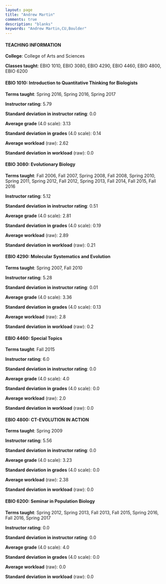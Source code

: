 ```yaml
---
layout: page
title: "Andrew Martin" 
comments: true
description: "blanks"
keywords: "Andrew Martin,CU,Boulder"
---
```

<head>
<script src="https://ajax.googleapis.com/ajax/libs/jquery/2.1.3/jquery.min.js"></script>
<script src="https://dl.dropboxusercontent.com/s/pc42nxpaw1ea4o9/highcharts.js?dl=0"></script>
<!-- <script src="../assets/js/highcharts.js"></script> -->
<style type="text/css">@font-face {
	font-family: "Bebas Neue";
	src: url(https://www.filehosting.org/file/details/544349/BebasNeue Regular.otf) format("opentype");
	}
	h1.Bebas { 
		font-family: "Bebas Neue", Verdana, Tahoma;
	}
</style>
</head>
	   
#### TEACHING INFORMATION

**College**: College of Arts and Sciences

**Classes taught**: EBIO 1010, EBIO 3080, EBIO 4290, EBIO 4460, EBIO 4800, EBIO 6200

#### EBIO 1010: Introduction to Quantitative Thinking for Biologists

**Terms taught**: Spring 2016, Spring 2016, Spring 2017

**Instructor rating**: 5.79

**Standard deviation in instructor rating**: 0.0

**Average grade** (4.0 scale): 3.13

**Standard deviation in grades** (4.0 scale): 0.14

**Average workload** (raw): 2.62

**Standard deviation in workload** (raw): 0.0

#### EBIO 3080: Evolutionary Biology

**Terms taught**: Fall 2006, Fall 2007, Spring 2008, Fall 2008, Spring 2010, Spring 2011, Spring 2012, Fall 2012, Spring 2013, Fall 2014, Fall 2015, Fall 2016

**Instructor rating**: 5.12

**Standard deviation in instructor rating**: 0.51

**Average grade** (4.0 scale): 2.81

**Standard deviation in grades** (4.0 scale): 0.19

**Average workload** (raw): 2.89

**Standard deviation in workload** (raw): 0.21

#### EBIO 4290: Molecular Systematics and Evolution

**Terms taught**: Spring 2007, Fall 2010

**Instructor rating**: 5.28

**Standard deviation in instructor rating**: 0.01

**Average grade** (4.0 scale): 3.36

**Standard deviation in grades** (4.0 scale): 0.13

**Average workload** (raw): 2.8

**Standard deviation in workload** (raw): 0.2

#### EBIO 4460: Special Topics

**Terms taught**: Fall 2015

**Instructor rating**: 6.0

**Standard deviation in instructor rating**: 0.0

**Average grade** (4.0 scale): 4.0

**Standard deviation in grades** (4.0 scale): 0.0

**Average workload** (raw): 2.0

**Standard deviation in workload** (raw): 0.0

#### EBIO 4800: CT-EVOLUTION IN ACTION

**Terms taught**: Spring 2009

**Instructor rating**: 5.56

**Standard deviation in instructor rating**: 0.0

**Average grade** (4.0 scale): 3.23

**Standard deviation in grades** (4.0 scale): 0.0

**Average workload** (raw): 2.38

**Standard deviation in workload** (raw): 0.0

#### EBIO 6200: Seminar in Population Biology

**Terms taught**: Spring 2012, Spring 2013, Fall 2013, Fall 2015, Spring 2016, Fall 2016, Spring 2017

**Instructor rating**: 0.0

**Standard deviation in instructor rating**: 0.0

**Average grade** (4.0 scale): 4.0

**Standard deviation in grades** (4.0 scale): 0.0

**Average workload** (raw): 0.0

**Standard deviation in workload** (raw): 0.0

